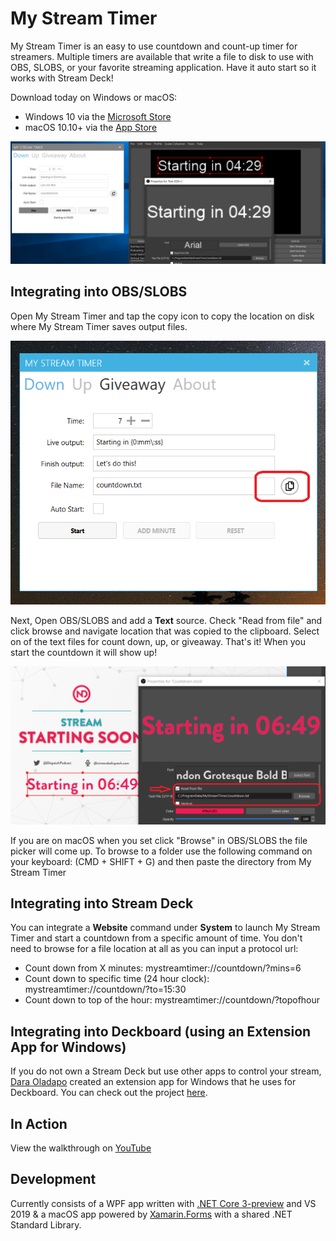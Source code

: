 # My Stream Timer
My Stream Timer is an easy to use countdown and count-up timer for streamers. Multiple timers are available that write a file to disk to use with OBS, SLOBS, or your favorite streaming application. Have it auto start so it works with Stream Deck!


Download today on Windows or macOS:
* Windows 10 via the [Microsoft Store](https://www.microsoft.com/en-us/p/my-stream-timer/9n5nxx3wk7k7)
* macOS 10.10+ via the [App Store](https://itunes.apple.com/us/app/my-stream-timer/id1460539461?mt=12)

![](Art/demo.png)


## Integrating into OBS/SLOBS

Open My Stream Timer and tap the copy icon to copy the location on disk where My Stream Timer saves output files.

![](Art/CopyLocation.png)

Next, Open OBS/SLOBS and add a **Text** source. Check "Read from file" and click browse and navigate location that was copied to the clipboard. Select on of the text files for count down, up, or giveaway. That's it! When you start the countdown it will show up!

![](Art/SelectFromFile.png)

If you are on macOS when you set click "Browse" in OBS/SLOBS the file picker will come up. To browse to a folder use the following command on your keyboard: (CMD + SHIFT + G) and then paste the directory from My Stream Timer

## Integrating into Stream Deck

You can integrate a **Website** command under **System** to launch My Stream Timer and start a countdown from a specific amount of time. You don't need to browse for a file location at all as you can input a protocol url:

* Count down from X minutes: mystreamtimer://countdown/?mins=6
* Count down to specific time (24 hour clock): mystreamtimer://countdown/?to=15:30
* Count down to top of the hour: mystreamtimer://countdown/?topofhour

## Integrating into Deckboard (using an Extension App for Windows)
If you do not own a Stream Deck but use other apps to control your stream, [Dara Oladapo](https://twitter.com/daraoladapo) created an extension app for Windows that he uses for Deckboard. You can check out the project [here](https://github.com/DaraOladapo/stream-deckboard).

## In Action

View the walkthrough on [YouTube](https://youtu.be/j_GdGIdDRxI)

## Development 
Currently consists of a WPF app written with [.NET Core 3-preview](https://devblogs.microsoft.com/dotnet/announcing-net-core-3-preview-3/) and VS 2019 & a macOS app powered by [Xamarin.Forms](http://xamarin.com/forms) with a shared .NET Standard Library.


